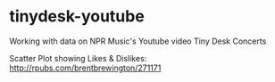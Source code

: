 # tinydesk-youtube
Working with data on NPR Music's Youtube video Tiny Desk Concerts

Scatter Plot showing Likes & Dislikes:
http://rpubs.com/brentbrewington/271171